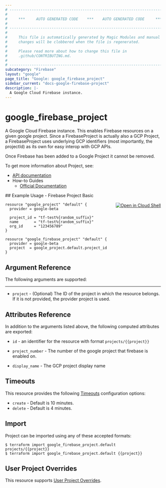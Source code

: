 ```yaml
---
# ----------------------------------------------------------------------------
#
#     ***     AUTO GENERATED CODE    ***    AUTO GENERATED CODE     ***
#
# ----------------------------------------------------------------------------
#
#     This file is automatically generated by Magic Modules and manual
#     changes will be clobbered when the file is regenerated.
#
#     Please read more about how to change this file in
#     .github/CONTRIBUTING.md.
#
# ----------------------------------------------------------------------------
subcategory: "Firebase"
layout: "google"
page_title: "Google: google_firebase_project"
sidebar_current: "docs-google-firebase-project"
description: |-
  A Google Cloud Firebase instance.
---
```


# google\_firebase\_project

A Google Cloud Firebase instance. This enables Firebase resources on a given google project.
Since a FirebaseProject is actually also a GCP Project, a FirebaseProject uses underlying GCP
identifiers (most importantly, the projectId) as its own for easy interop with GCP APIs.

Once Firebase has been added to a Google Project it cannot be removed.

To get more information about Project, see:

* [API documentation](https://firebase.google.com/docs/projects/api/reference/rest/v1beta1/projects)
* How-to Guides
    * [Official Documentation](https://firebase.google.com/)

<div class = "oics-button" style="float: right; margin: 0 0 -15px">
  <a href="https://console.cloud.google.com/cloudshell/open?cloudshell_git_repo=https%3A%2F%2Fgithub.com%2Fterraform-google-modules%2Fdocs-examples.git&cloudshell_working_dir=firebase_project_basic&cloudshell_image=gcr.io%2Fgraphite-cloud-shell-images%2Fterraform%3Alatest&open_in_editor=main.tf&cloudshell_print=.%2Fmotd&cloudshell_tutorial=.%2Ftutorial.md" target="_blank">
    <img alt="Open in Cloud Shell" src="//gstatic.com/cloudssh/images/open-btn.svg" style="max-height: 44px; margin: 32px auto; max-width: 100%;">
  </a>
</div>
## Example Usage - Firebase Project Basic


```hcl
resource "google_project" "default" {
  provider = google-beta

  project_id = "tf-test%{random_suffix}"
  name       = "tf-test%{random_suffix}"
  org_id     = "123456789"
}

resource "google_firebase_project" "default" {
  provider = google-beta
  project  = google_project.default.project_id
}
```

## Argument Reference

The following arguments are supported:



- - -


* `project` - (Optional) The ID of the project in which the resource belongs.
    If it is not provided, the provider project is used.


## Attributes Reference

In addition to the arguments listed above, the following computed attributes are exported:

* `id` - an identifier for the resource with format `projects/{{project}}`

* `project_number` -
  The number of the google project that firebase is enabled on.

* `display_name` -
  The GCP project display name


## Timeouts

This resource provides the following
[Timeouts](/docs/configuration/resources.html#timeouts) configuration options:

- `create` - Default is 10 minutes.
- `delete` - Default is 4 minutes.

## Import

Project can be imported using any of these accepted formats:

```
$ terraform import google_firebase_project.default projects/{{project}}
$ terraform import google_firebase_project.default {{project}}
```

## User Project Overrides

This resource supports [User Project Overrides](https://www.terraform.io/docs/providers/google/guides/provider_reference.html#user_project_override).
